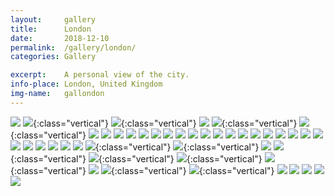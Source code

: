 ```yaml
---
layout:		gallery
title:		London
date:		2018-12-10
permalink: 	/gallery/london/
categories:	Gallery

excerpt: 	A personal view of the city.
info-place: London, United Kingdom
img-name:	gallondon
---
```


<div class="gallery-{{ page.layout }}" markdown="1">

![]({{site.url}}/assets{{page.permalink}}{{page.img-name}}06.jpg)
![]({{site.url}}/assets{{page.permalink}}{{page.img-name}}01.jpg){:class="vertical"}
![]({{site.url}}/assets{{page.permalink}}{{page.img-name}}02.jpg){:class="vertical"}
![]({{site.url}}/assets{{page.permalink}}{{page.img-name}}05.jpg)
![]({{site.url}}/assets{{page.permalink}}{{page.img-name}}03.jpg){:class="vertical"}
![]({{site.url}}/assets{{page.permalink}}{{page.img-name}}04.jpg){:class="vertical"}
![]({{site.url}}/assets{{page.permalink}}{{page.img-name}}07.jpg)
![]({{site.url}}/assets{{page.permalink}}{{page.img-name}}08.jpg)
![]({{site.url}}/assets{{page.permalink}}{{page.img-name}}09.jpg)
![]({{site.url}}/assets{{page.permalink}}{{page.img-name}}10.jpg)
![]({{site.url}}/assets{{page.permalink}}{{page.img-name}}11.jpg)
![]({{site.url}}/assets{{page.permalink}}{{page.img-name}}12.jpg)
![]({{site.url}}/assets{{page.permalink}}{{page.img-name}}13.jpg)
![]({{site.url}}/assets{{page.permalink}}{{page.img-name}}14.jpg)
![]({{site.url}}/assets{{page.permalink}}{{page.img-name}}15.jpg)
![]({{site.url}}/assets{{page.permalink}}{{page.img-name}}16.jpg)
![]({{site.url}}/assets{{page.permalink}}{{page.img-name}}17.jpg)
![]({{site.url}}/assets{{page.permalink}}{{page.img-name}}18.jpg)
![]({{site.url}}/assets{{page.permalink}}{{page.img-name}}19.jpg)
![]({{site.url}}/assets{{page.permalink}}{{page.img-name}}20.jpg)
![]({{site.url}}/assets{{page.permalink}}{{page.img-name}}21.jpg)
![]({{site.url}}/assets{{page.permalink}}{{page.img-name}}22.jpg)
![]({{site.url}}/assets{{page.permalink}}{{page.img-name}}23.jpg)
![]({{site.url}}/assets{{page.permalink}}{{page.img-name}}24.jpg)
![]({{site.url}}/assets{{page.permalink}}{{page.img-name}}25.jpg)
![]({{site.url}}/assets{{page.permalink}}{{page.img-name}}26.jpg)
![]({{site.url}}/assets{{page.permalink}}{{page.img-name}}27.jpg)
![]({{site.url}}/assets{{page.permalink}}{{page.img-name}}28.jpg)
![]({{site.url}}/assets{{page.permalink}}{{page.img-name}}29.jpg)
![]({{site.url}}/assets{{page.permalink}}{{page.img-name}}30.jpg)
![]({{site.url}}/assets{{page.permalink}}{{page.img-name}}42.jpg)
![]({{site.url}}/assets{{page.permalink}}{{page.img-name}}43.jpg){:class="vertical"}
![]({{site.url}}/assets{{page.permalink}}{{page.img-name}}44.jpg){:class="vertical"}
![]({{site.url}}/assets{{page.permalink}}{{page.img-name}}46.jpg)
![]({{site.url}}/assets{{page.permalink}}{{page.img-name}}45.jpg){:class="vertical"}
![]({{site.url}}/assets{{page.permalink}}{{page.img-name}}47.jpg){:class="vertical"}
![]({{site.url}}/assets{{page.permalink}}{{page.img-name}}48.jpg){:class="vertical"}
![]({{site.url}}/assets{{page.permalink}}{{page.img-name}}49.jpg){:class="vertical"}
![]({{site.url}}/assets{{page.permalink}}{{page.img-name}}50.jpg)
![]({{site.url}}/assets{{page.permalink}}{{page.img-name}}51.jpg){:class="vertical"}
![]({{site.url}}/assets{{page.permalink}}{{page.img-name}}52.jpg){:class="vertical"}
![]({{site.url}}/assets{{page.permalink}}{{page.img-name}}53.jpg)
![]({{site.url}}/assets{{page.permalink}}{{page.img-name}}54.jpg)
![]({{site.url}}/assets{{page.permalink}}{{page.img-name}}55.jpg)
![]({{site.url}}/assets{{page.permalink}}{{page.img-name}}56.jpg)
![]({{site.url}}/assets{{page.permalink}}{{page.img-name}}57.jpg)

</div>
